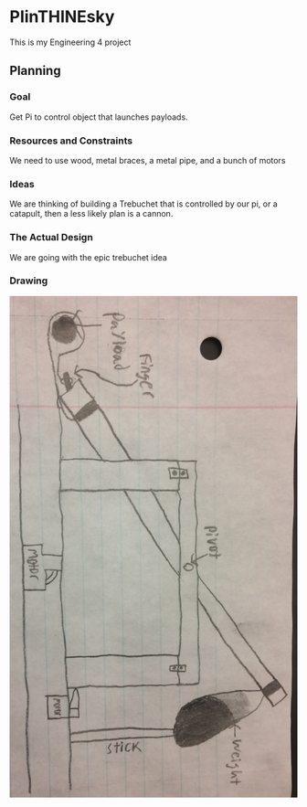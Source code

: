 # PIinTHINEsky
This is my Engineering 4 project
## Planning
### Goal
Get Pi to control object that launches payloads. 
### Resources and Constraints
We need to use wood, metal braces, a metal pipe, and a bunch of motors
### Ideas
We are thinking of building a Trebuchet that is controlled by our pi, or a catapult, then a less likely plan is a cannon.
### The Actual Design
We are going with the epic trebuchet idea
### Drawing
![Trebuchet "Blueprint"](https://github.com/sliving03/Images/blob/master/IMG_1057.JPG)

